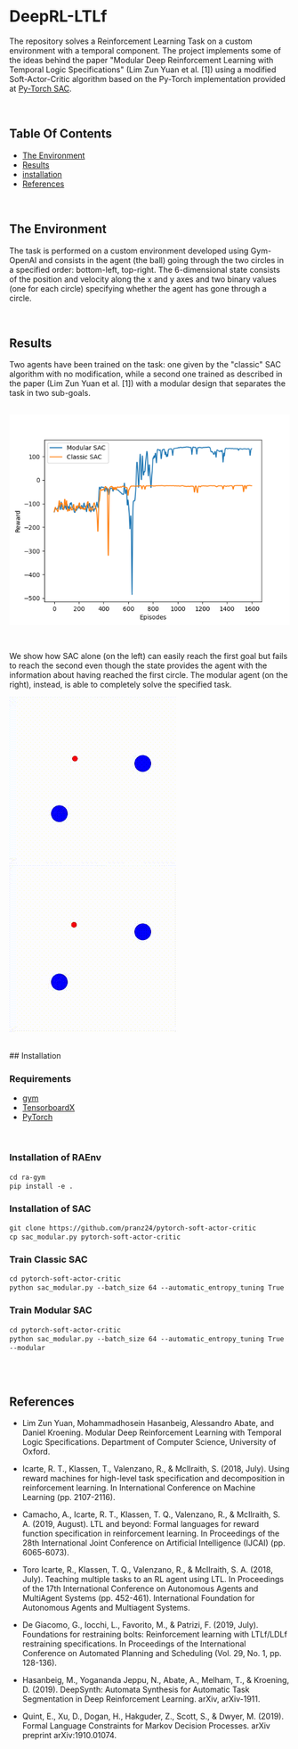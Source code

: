 # DeepRL-LTLf
The repository solves a Reinforcement Learning Task on a custom environment with a temporal component. The project implements some of the ideas behind the paper "Modular Deep Reinforcement Learning with Temporal Logic Specifications" (Lim Zun Yuan et al. [1]) using a modified Soft-Actor-Critic algorithm based on the Py-Torch implementation provided at [Py-Torch SAC](https://github.com/pranz24/pytorch-soft-actor-critic).

<br>

## Table Of Contents
*   [The Environment](#the-environment)
*   [Results](#results)
*   [installation](#installation)
*   [References](#references)

<br>

## The Environment
The task is performed on a custom environment developed using Gym-OpenAI and consists in the agent (the ball) going through the two circles in a specified order: bottom-left, top-right. The 6-dimensional state consists of the position and velocity along the x and y axes and two binary values (one for each circle) specifying whether the agent has gone through a circle.   

<br>

## Results
Two agents have been trained on the task: one given by the "classic" SAC algorithm with no modification, while a second one trained as described in the paper (Lim Zun Yuan et al. [1]) with a modular design that separates the task in two sub-goals. 

![Reward](/img/reward.png)
<br><br>
---------------------
We show how SAC alone (on the left) can easily reach the first goal but fails to reach the second even though the state provides the agent with the information about having reached the first circle. The modular agent (on the right), instead, is able to completely solve the specified task.


![sac_only](/img/sac_only.gif)
![sac_modular](/img/sac_modular.gif)


<br>
## Installation

### Requirements
*   [gym](https://github.com/openai/gym)
*   [TensorboardX](https://github.com/lanpa/tensorboardX)
*   [PyTorch](http://pytorch.org/)

<br>

### Installation of RAEnv

```
cd ra-gym
pip install -e .
```

### Installation of SAC

```
git clone https://github.com/pranz24/pytorch-soft-actor-critic
cp sac_modular.py pytorch-soft-actor-critic
```

### Train Classic SAC

```
cd pytorch-soft-actor-critic
python sac_modular.py --batch_size 64 --automatic_entropy_tuning True
```

### Train Modular SAC

```
cd pytorch-soft-actor-critic
python sac_modular.py --batch_size 64 --automatic_entropy_tuning True --modular
```

<br><br>


## References
- Lim Zun Yuan, Mohammadhosein Hasanbeig, Alessandro Abate, and Daniel Kroening. Modular Deep Reinforcement Learning with Temporal Logic Specifications. Department of Computer Science, University of Oxford.

- Icarte, R. T., Klassen, T., Valenzano, R., & McIlraith, S. (2018, July). Using reward machines for high-level task specification and decomposition in reinforcement learning. In International Conference on Machine Learning (pp. 2107-2116).
- Camacho, A., Icarte, R. T., Klassen, T. Q., Valenzano, R., & McIlraith, S. A. (2019, August). LTL and beyond: Formal languages for reward function specification in reinforcement learning. In Proceedings of the 28th International Joint Conference on Artificial Intelligence (IJCAI) (pp. 6065-6073).
- Toro Icarte, R., Klassen, T. Q., Valenzano, R., & McIlraith, S. A. (2018, July). Teaching multiple tasks to an RL agent using LTL. In Proceedings of the 17th International Conference on Autonomous Agents and MultiAgent Systems (pp. 452-461). International Foundation for Autonomous Agents and Multiagent Systems.
- De Giacomo, G., Iocchi, L., Favorito, M., & Patrizi, F. (2019, July). Foundations for restraining bolts: Reinforcement learning with LTLf/LDLf restraining specifications. In Proceedings of the International Conference on Automated Planning and Scheduling (Vol. 29, No. 1, pp. 128-136).
- Hasanbeig, M., Yogananda Jeppu, N., Abate, A., Melham, T., & Kroening, D. (2019). DeepSynth: Automata Synthesis for Automatic Task Segmentation in Deep Reinforcement Learning. arXiv, arXiv-1911.
- Quint, E., Xu, D., Dogan, H., Hakguder, Z., Scott, S., & Dwyer, M. (2019). Formal Language Constraints for Markov Decision Processes. arXiv preprint arXiv:1910.01074.
